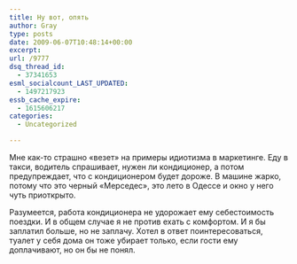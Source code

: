 ```yaml
---
title: Ну вот, опять
author: Gray
type: posts
date: 2009-06-07T10:48:14+00:00
excerpt:
url: /9777
dsq_thread_id:
  - 37341653
esml_socialcount_LAST_UPDATED:
  - 1497217923
essb_cache_expire:
  - 1615606217
categories:
  - Uncategorized

---
```








Мне как-то страшно &#171;везет&#187; на примеры идиотизма в маркетинге. Еду в такси, водитель спрашивает, нужен ли кондиционер, а потом предупреждает, что с кондиционером будет дороже. В машине жарко, потому что это черный &#171;Мерседес&#187;, это лето в Одессе и окно у него чуть приоткрыто. 

Разумеется, работа кондиционера не удорожает ему себестоимость поездки. И в общем случае я не против ехать с комфортом. И я бы заплатил больше, но не заплачу. Хотел в ответ поинтересоваться, туалет у себя дома он тоже убирает только, если гости ему доплачивают, но он бы не понял.